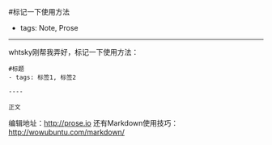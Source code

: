 #标记一下使用方法
- tags: Note, Prose

----
whtsky刚帮我弄好，标记一下使用方法：
```
#标题
- tags: 标签1, 标签2

----

正文
```

编辑地址：http://prose.io
还有Markdown使用技巧：http://wowubuntu.com/markdown/